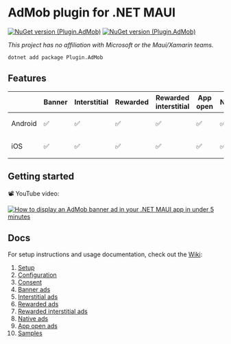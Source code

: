 # AdMob plugin for .NET MAUI

[![NuGet version (Plugin.AdMob)](https://img.shields.io/nuget/v/Plugin.AdMob.svg?style=flat-square)](https://www.nuget.org/packages/Plugin.AdMob/) [![NuGet version (Plugin.AdMob)](https://img.shields.io/nuget/vpre/Plugin.AdMob.svg?style=flat-square)](https://www.nuget.org/packages/Plugin.AdMob/)

_This project has no affiliation with Microsoft or the Maui/Xamarin teams._

```
dotnet add package Plugin.AdMob
```

## Features

|         | Banner | Interstitial | Rewarded | Rewarded interstitial | App open | Native | Native video |
| ------- | ------ | ------------ | -------- | --------------------- | ------ | -------- | ------------ |
| Android | ✅    | ✅           | ✅      | ✅                    | ✅    | ✅       | ➡️ In progress |
| iOS     | ✅    | ✅           | ✅      | ✅                    | ✅    | ✅       | ➡️ In progress |

## Getting started

📽️ YouTube video:

[![How to display an AdMob banner ad in your .NET MAUI app in under 5 minutes](https://i.ytimg.com/vi/-oxEb6aCAKQ/hqdefault.jpg?sqp=-oaymwEnCNACELwBSFryq4qpAxkIARUAAIhCGAHYAQHiAQoIGBACGAY4AUAB&rs=AOn4CLBLqbS3LegqEUbJVp_A3DE68ufjVw)](http://www.youtube.com/watch?v=-oxEb6aCAKQ "How to display an AdMob banner ad in your .NET MAUI app in under 5 minutes")

## Docs

For setup instructions and usage documentation, check out the [Wiki](https://github.com/marius-bughiu/Plugin.AdMob/wiki):

1. [Setup](https://github.com/marius-bughiu/Plugin.AdMob/wiki/Setup)
1. [Configuration](https://github.com/marius-bughiu/Plugin.AdMob/wiki/Configuration)
1. [Consent](https://github.com/marius-bughiu/Plugin.AdMob/wiki/Consent)
1. [Banner ads](https://github.com/marius-bughiu/Plugin.AdMob/wiki/Banner-ads)
1. [Interstitial ads](https://github.com/marius-bughiu/Plugin.AdMob/wiki/Interstitial-ads)
1. [Rewarded ads](https://github.com/marius-bughiu/Plugin.AdMob/wiki/Rewarded-ads)
1. [Rewarded interstitial ads](https://github.com/marius-bughiu/Plugin.AdMob/wiki/Rewarded-interstitial-ads)
1. [Native ads](https://github.com/marius-bughiu/Plugin.AdMob/wiki/Native-ads)
1. [App open ads](https://github.com/marius-bughiu/Plugin.AdMob/wiki/App-open-ads)
1. [Samples](https://github.com/marius-bughiu/Plugin.AdMob/wiki/Samples)
